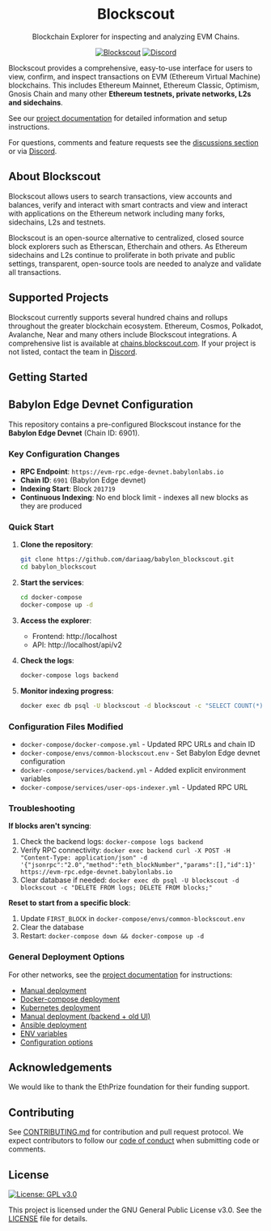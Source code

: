 <h1 align="center">Blockscout</h1>
<p align="center">Blockchain Explorer for inspecting and analyzing EVM Chains.</p>
<div align="center">

[![Blockscout](https://github.com/blockscout/blockscout/actions/workflows/config.yml/badge.svg)](https://github.com/blockscout/blockscout/actions)
[![Discord](https://dcbadge.vercel.app/api/server/blockscout?style=flat)](https://discord.gg/blockscout)

</div>


Blockscout provides a comprehensive, easy-to-use interface for users to view, confirm, and inspect transactions on EVM (Ethereum Virtual Machine) blockchains. This includes Ethereum Mainnet, Ethereum Classic, Optimism, Gnosis Chain and many other **Ethereum testnets, private networks, L2s and sidechains**.

See our [project documentation](https://docs.blockscout.com/) for detailed information and setup instructions.

For questions, comments and feature requests see the [discussions section](https://github.com/blockscout/blockscout/discussions) or via [Discord](https://discord.com/invite/blockscout).

## About Blockscout

Blockscout allows users to search transactions, view accounts and balances, verify and interact with smart contracts and view and interact with applications on the Ethereum network including many forks, sidechains, L2s and testnets.

Blockscout is an open-source alternative to centralized, closed source block explorers such as Etherscan, Etherchain and others.  As Ethereum sidechains and L2s continue to proliferate in both private and public settings, transparent, open-source tools are needed to analyze and validate all transactions.

## Supported Projects

Blockscout currently supports several hundred chains and rollups throughout the greater blockchain ecosystem. Ethereum, Cosmos, Polkadot, Avalanche, Near and many others include Blockscout integrations. A comprehensive list is available at [chains.blockscout.com](https://chains.blockscout.com). If your project is not listed, contact the team in [Discord](https://discord.com/invite/blockscout).

## Getting Started

## Babylon Edge Devnet Configuration

This repository contains a pre-configured Blockscout instance for the **Babylon Edge Devnet** (Chain ID: 6901).

### Key Configuration Changes

- **RPC Endpoint**: `https://evm-rpc.edge-devnet.babylonlabs.io`
- **Chain ID**: `6901` (Babylon Edge devnet)
- **Indexing Start**: Block `201719`
- **Continuous Indexing**: No end block limit - indexes all new blocks as they are produced

### Quick Start

1. **Clone the repository**:
   ```bash
   git clone https://github.com/dariaag/babylon_blockscout.git
   cd babylon_blockscout
   ```

2. **Start the services**:
   ```bash
   cd docker-compose
   docker-compose up -d
   ```

3. **Access the explorer**:
   - Frontend: http://localhost
   - API: http://localhost/api/v2

4. **Check the logs**:
   ```bash
   docker-compose logs backend
   ```

5. **Monitor indexing progress**:
   ```bash
   docker exec db psql -U blockscout -d blockscout -c "SELECT COUNT(*) as block_count FROM blocks;"
   ```

### Configuration Files Modified

- `docker-compose/docker-compose.yml` - Updated RPC URLs and chain ID
- `docker-compose/envs/common-blockscout.env` - Set Babylon Edge devnet configuration
- `docker-compose/services/backend.yml` - Added explicit environment variables
- `docker-compose/services/user-ops-indexer.yml` - Updated RPC URL

### Troubleshooting

**If blocks aren't syncing**:
1. Check the backend logs: `docker-compose logs backend`
2. Verify RPC connectivity: `docker exec backend curl -X POST -H "Content-Type: application/json" -d '{"jsonrpc":"2.0","method":"eth_blockNumber","params":[],"id":1}' https://evm-rpc.edge-devnet.babylonlabs.io`
3. Clear database if needed: `docker exec db psql -U blockscout -d blockscout -c "DELETE FROM logs; DELETE FROM blocks;"`

**Reset to start from a specific block**:
1. Update `FIRST_BLOCK` in `docker-compose/envs/common-blockscout.env`
2. Clear the database
3. Restart: `docker-compose down && docker-compose up -d`

### General Deployment Options

For other networks, see the [project documentation](https://docs.blockscout.com/) for instructions:

- [Manual deployment](https://docs.blockscout.com/for-developers/deployment/manual-deployment-guide)
- [Docker-compose deployment](https://docs.blockscout.com/for-developers/deployment/docker-compose-deployment)
- [Kubernetes deployment](https://docs.blockscout.com/for-developers/deployment/kubernetes-deployment)
- [Manual deployment (backend + old UI)](https://docs.blockscout.com/for-developers/deployment/manual-old-ui)
- [Ansible deployment](https://docs.blockscout.com/for-developers/ansible-deployment)
- [ENV variables](https://docs.blockscout.com/setup/env-variables)
- [Configuration options](https://docs.blockscout.com/for-developers/configuration-options)

## Acknowledgements

We would like to thank the EthPrize foundation for their funding support.

## Contributing

See [CONTRIBUTING.md](CONTRIBUTING.md) for contribution and pull request protocol. We expect contributors to follow our [code of conduct](CODE_OF_CONDUCT.md) when submitting code or comments.

## License

[![License: GPL v3.0](https://img.shields.io/badge/License-GPL%20v3-blue.svg)](https://www.gnu.org/licenses/gpl-3.0)

This project is licensed under the GNU General Public License v3.0. See the [LICENSE](LICENSE) file for details.
